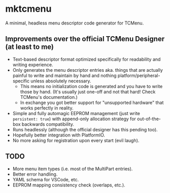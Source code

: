 # mktcmenu

A minimal, headless menu descriptor code generator for TCMenu.

## Improvements over the official TCMenu Designer (at least to me)

- Text-based descriptor format optimized specifically for readability and writing experience.
- Only generates the menu descriptor entries aka. things that are actually painful to write and maintain by hand and nothing platform/peripheral-specific unless absolutely necessary.
  - This means no initialization code is generated and you have to write those by hand. (It's usually just one-off and not that hard! Check TCMenu's documentation.)
  - In exchange you got better support for "unsupported hardware" that works perfectly in reality.
- Simple and fully automagic EEPROM management (just write `persistent: true`) with append-only allocation strategy for out-of-the-box backwards compatibility.
- Runs headlessly (although the official designer has this pending too).
- Hopefully better integration with PlatformIO.
- No more asking for registration upon every start (evil laugh).

## TODO

- More menu item types (i.e. most of the MultiPart entries).
- Better error handling.
- YAML schema for VSCode, etc.
- EEPROM mapping consistency check (overlaps, etc.).
